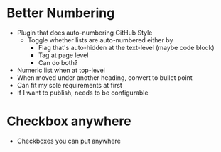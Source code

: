 # Better Numbering
- Plugin that does auto-numbering GitHub Style
	- Toggle whether lists are auto-numbered either by
		- Flag that's auto-hidden at the text-level (maybe code block)
		- Tag at page level
		- Can do both?
- Numeric list when at top-level
- When moved under another heading, convert to bullet point
- Can fit my sole requirements at first
- If I want to publish, needs to be configurable
# Checkbox anywhere
- Checkboxes you can put anywhere